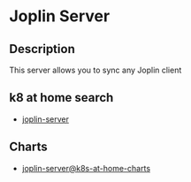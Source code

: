 # Joplin Server

## Description

This server allows you to sync any Joplin client

## k8 at home search

- [joplin-server](https://nanne.dev/k8s-at-home-search/#/joplin-server)

## Charts

- [joplin-server@k8s-at-home-charts](https://k8s-at-home.com/charts/)
